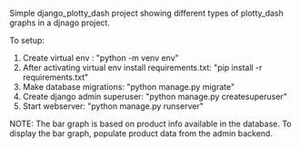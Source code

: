 Simple django_plotty_dash project showing different types of plotty_dash graphs in a djnago project.

To setup:
1. Create virtual env : "python -m venv env"
2. After activating virtual env install requirements.txt: "pip install -r requirements.txt" 
3. Make database migrations: "python manage.py migrate"
4. Create django admin superuser: "python manage.py createsuperuser" 
5. Start webserver: "python manage.py runserver"

NOTE: The bar graph is based on product info available in the database. To display the bar graph, 
populate product data from the admin backend. 

